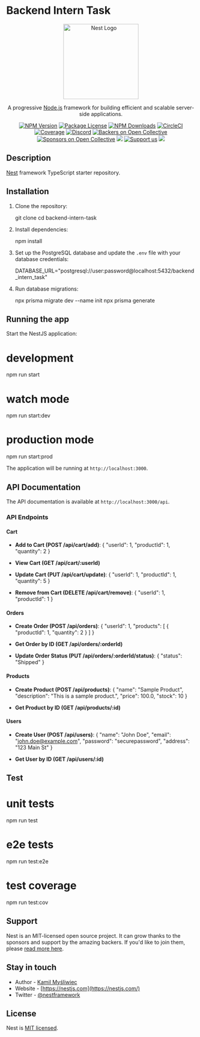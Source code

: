 # Backend Intern Task

<p align="center">
  <a href="http://nestjs.com/" target="blank"><img src="https://nestjs.com/img/logo-small.svg" width="200" alt="Nest Logo" /></a>
</p>

[circleci-image]: https://img.shields.io/circleci/build/github/nestjs/nest/master?token=abc123def456
[circleci-url]: https://circleci.com/gh/nestjs/nest

<p align="center">A progressive <a href="http://nodejs.org" target="_blank">Node.js</a> framework for building efficient and scalable server-side applications.</p>
<p align="center">
<a href="https://www.npmjs.com/~nestjscore" target="_blank"><img src="https://img.shields.io/npm/v/@nestjs/core.svg" alt="NPM Version" /></a>
<a href="https://www.npmjs.com/~nestjscore" target="_blank"><img src="https://img.shields.io/npm/l/@nestjs/core.svg" alt="Package License" /></a>
<a href="https://www.npmjs.com/~nestjscore" target="_blank"><img src="https://img.shields.io/npm/dm/@nestjs/common.svg" alt="NPM Downloads" /></a>
<a href="https://circleci.com/gh/nestjs/nest" target="_blank"><img src="https://img.shields.io/circleci/build/github/nestjs/nest/master" alt="CircleCI" /></a>
<a href="https://coveralls.io/github/nestjs/nest?branch=master" target="_blank"><img src="https://coveralls.io/repos/github/nestjs/nest/badge.svg?branch=master#9" alt="Coverage" /></a>
<a href="https://discord.gg/G7Qnnhy" target="_blank"><img src="https://img.shields.io/badge/discord-online-brightgreen.svg" alt="Discord"/></a>
<a href="https://opencollective.com/nest#backer" target="_blank"><img src="https://opencollective.com/nest/backers/badge.svg" alt="Backers on Open Collective" /></a>
<a href="https://opencollective.com/nest#sponsor" target="_blank"><img src="https://opencollective.com/nest/sponsors/badge.svg" alt="Sponsors on Open Collective" /></a>
<a href="https://paypal.me/kamilmysliwiec" target="_blank"><img src="https://img.shields.io/badge/Donate-PayPal-ff3f59.svg"/></a>
<a href="https://opencollective.com/nest#sponsor" target="_blank"><img src="https://img.shields.io/badge/Support%20us-Open%20Collective-41B883.svg" alt="Support us"></a>
<a href="https://twitter.com/nestframework" target="_blank"><img src="https://img.shields.io/twitter/follow/nestframework.svg?style=social&label=Follow"></a>
</p>

## Description

[Nest](https://github.com/nestjs/nest) framework TypeScript starter repository.

## Installation

1. Clone the repository:

   git clone <your-repo-url>
   cd backend-intern-task

2. Install dependencies:

   npm install

3. Set up the PostgreSQL database and update the `.env` file with your database credentials:

   DATABASE_URL="postgresql://user:password@localhost:5432/backend_intern_task"

4. Run database migrations:

   npx prisma migrate dev --name init
   npx prisma generate

## Running the app

Start the NestJS application:

# development
npm run start

# watch mode
npm run start:dev

# production mode
npm run start:prod

The application will be running at `http://localhost:3000`.

## API Documentation

The API documentation is available at `http://localhost:3000/api`.

### API Endpoints

#### Cart

- **Add to Cart (POST /api/cart/add)**:
  {
    "userId": 1,
    "productId": 1,
    "quantity": 2
  }

- **View Cart (GET /api/cart/:userId)**

- **Update Cart (PUT /api/cart/update)**:
  {
    "userId": 1,
    "productId": 1,
    "quantity": 5
  }

- **Remove from Cart (DELETE /api/cart/remove)**:
  {
    "userId": 1,
    "productId": 1
  }

#### Orders

- **Create Order (POST /api/orders)**:
  {
    "userId": 1,
    "products": [
      { "productId": 1, "quantity": 2 }
    ]
  }

- **Get Order by ID (GET /api/orders/:orderId)**

- **Update Order Status (PUT /api/orders/:orderId/status)**:
  {
    "status": "Shipped"
  }

#### Products

- **Create Product (POST /api/products)**:
  {
    "name": "Sample Product",
    "description": "This is a sample product.",
    "price": 100.0,
    "stock": 10
  }

- **Get Product by ID (GET /api/products/:id)**

#### Users

- **Create User (POST /api/users)**:
  {
    "name": "John Doe",
    "email": "john.doe@example.com",
    "password": "securepassword",
    "address": "123 Main St"
  }

- **Get User by ID (GET /api/users/:id)**

## Test

# unit tests
npm run test

# e2e tests
npm run test:e2e

# test coverage
npm run test:cov

## Support

Nest is an MIT-licensed open source project. It can grow thanks to the sponsors and support by the amazing backers. If you'd like to join them, please [read more here](https://docs.nestjs.com/support).

## Stay in touch

- Author - [Kamil Myśliwiec](https://kamilmysliwiec.com)
- Website - [https://nestjs.com](https://nestjs.com/)
- Twitter - [@nestframework](https://twitter.com/nestframework)

## License

Nest is [MIT licensed](LICENSE).
